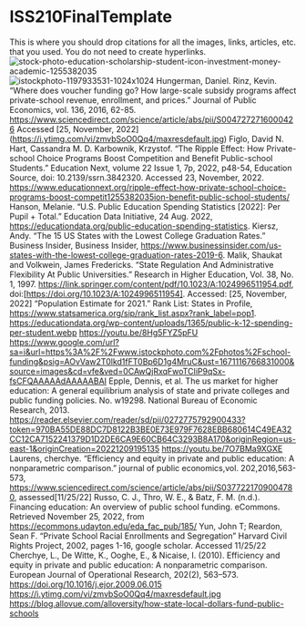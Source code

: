 # ISS210FinalTemplate
This is where you should drop citations for all the images, links, articles, etc. that you used. You do not need to create hyperlinks.
![stock-photo-education-scholarship-student-icon-investment-money-academic-1255382035](https://user-images.githubusercontent.com/119093066/206279137-e7091787-5dae-4b4b-9016-7942974b9749.jpg)
![istockphoto-1197933531-1024x1024](https://user-images.githubusercontent.com/119093066/206560884-2bf7de61-b3c9-4cfd-a8c7-7076cc275281.jpg)
Hungerman, Daniel. Rinz, Kevin. “Where does voucher funding go? How large-scale subsidy programs affect private-school revenue, enrollment, and prices.” Journal of Public Economics, vol. 136, 2016, 62-85. https://www.sciencedirect.com/science/article/abs/pii/S0047272716000426 Accessed [25, November, 2022]
(https://i.ytimg.com/vi/zmvbSoO0Qq4/maxresdefault.jpg)
Figlo, David N. Hart, Cassandra M. D. Karbownik, Krzystof. “The Ripple Effect: How Private-school Choice Programs Boost Competition and Benefit Public-school Students.” Education Next, volume 22 Issue 1, 7p, 2022, p48-54, Education Source, doi: 10.2139/ssrn.3842320. Accessed 23, November, 2022. 
https://www.educationnext.org/ripple-effect-how-private-school-choice-programs-boost-competit1255382035ion-benefit-public-school-students/
Hanson, Melanie. “U.S. Public Education Spending Statistics [2022]: Per Pupil + Total.” Education Data Initiative, 24 Aug. 2022, https://educationdata.org/public-education-spending-statistics. 
Kiersz, Andy. “The 15 US States with the Lowest College Graduation Rates.” Business Insider, Business Insider, https://www.businessinsider.com/us-states-with-the-lowest-college-graduation-rates-2019-6. 
Malik, Shaukat and Volkwein, James Fredericks. “State Regulation And Administrative Flexibility At Public Universities.” Research in Higher Education, Vol. 38, No. 1, 1997. https://link.springer.com/content/pdf/10.1023/A:1024996511954.pdf, doi:[https://doi.org/10.1023/A:1024996511954]. Accessed: [25, November, 2022]
“Population Estimate for 2021.” Rank List: States in Profile, https://www.statsamerica.org/sip/rank_list.aspx?rank_label=pop1. 
https://educationdata.org/wp-content/uploads/1365/public-k-12-spending-per-student.webp
https://youtu.be/8Hg5FYZ5pFU
https://www.google.com/url?sa=i&url=https%3A%2F%2Fwww.istockphoto.com%2Fphotos%2Fschool-funding&psig=AOvVaw2T0lkd1fFT0Bp6D1g4MruC&ust=1671116766831000&source=images&cd=vfe&ved=0CAwQjRxqFwoTCIiP9qSx-fsCFQAAAAAdAAAAABAI
Epple, Dennis, et al. The us market for higher education: A general equilibrium analysis of state and private colleges and public funding policies. No. w19298. National Bureau of Economic Research, 2013.
https://reader.elsevier.com/reader/sd/pii/0272775792900433?token=970BA55DE88DC7D8122B3BE0E73E979F7628EBB680614C49EA32CC12CA7152241379D1D2DE6CA9E60CB64C3293B8A170&originRegion=us-east-1&originCreation=20221209195135
https://youtu.be/7O7BMa9XGXE
Laurens, cherchye. “Efficiency and equity in private and public education: A nonparametric comparison.” journal of public economics,vol. 202,2016,563-573, https://www.sciencedirect.com/science/article/abs/pii/S0377221709004780, assessed[11/25/22]
Russo, C. J., Thro, W. E., & Batz, F. M. (n.d.). Financing education: An overview of public school funding. eCommons. Retrieved November 25, 2022, from https://ecommons.udayton.edu/eda_fac_pub/185/
 Yun, John T; Reardon, Sean F. “Private School Racial Enrollments and Segregation” Harvard Civil Rights Project, 2002, pages 1-16, google scholar. Accessed 11/25/22
Cherchye, L., De Witte, K., Ooghe, E., &amp; Nicaise, I. (2010). Efficiency and equity in private and public education: A nonparametric comparison. European Journal of Operational Research, 202(2), 563–573. https://doi.org/10.1016/j.ejor.2009.06.015 
https://i.ytimg.com/vi/zmvbSoO0Qq4/maxresdefault.jpg
https://blog.allovue.com/alloversity/how-state-local-dollars-fund-public-schools
